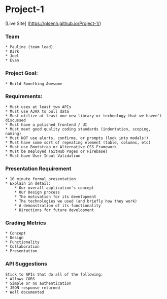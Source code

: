 # Project-1

[Live Site] (https://plsenh.github.io/Project-1/)

### Team
    * Pauline (team lead)
    * Dirk
    * Joel
    * Evan

### Project Goal:

    * Build Something Awesome

### Requirements:

    * Must uses at least two APIs
    * Must use AJAX to pull data
    * Must utilize at least one new library or technology that we haven't discussed
    * Must have a polished frontend / UI
    * Must meet good quality coding standards (indentation, scoping, naming)
    * Must NOT use alerts, confirms, or prompts (look into modals!)
    * Must have some sort of repeating element (table, columns, etc)
    * Must use Bootstrap or Alternative CSS Framework
    * Must be Deployed (GitHub Pages or Firebase)
    * Must have User Input Validation

### Presentation Requirement
    * 10 minute formal presentation
    * Explain in detail:
        * Our overall application's concept
        * Our Design process
        * The motivation for its development
        * The technologies we used (and briefly how they work)
        * A demonstration of its functionality
        * Directions for future development

### Grading Metrics
    * Concept
    * Design
    * Functionality
    * Collaboration
    * Presentation

### API Suggestions

    Stick to APIs that do all of the following:
    * Allows CORS
    * Simple or no authentication
    * JSON response returned
    * Well documented